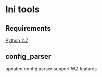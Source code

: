 Ini tools
==========

Requirements
------------
  [Python 2.7](http://www.python.org/download/)
  

config_parser
-----------------------
  updated config parser support WZ features
